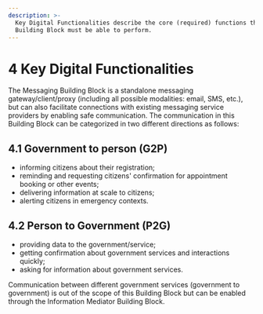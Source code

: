 ```yaml
---
description: >-
  Key Digital Functionalities describe the core (required) functions that this
  Building Block must be able to perform.
---
```


# 4 Key Digital Functionalities

The Messaging Building Block is a standalone messaging gateway/client/proxy (including all possible modalities: email, SMS, etc.), but can also facilitate connections with existing messaging service providers by enabling safe communication. The communication in this Building Block can be categorized  in two different directions as follows:

## 4.1 Government to person (G2P) <a href="#docs-internal-guid-c38a9447-7fff-fcb5-e6eb-c6419072f004" id="docs-internal-guid-c38a9447-7fff-fcb5-e6eb-c6419072f004"></a>

* informing citizens about their registration;
* reminding and requesting citizens' confirmation for appointment booking or other events;
* delivering information at scale to citizens;
* alerting citizens in emergency contexts.

## 4.2 Person to Government (P2G) <a href="#docs-internal-guid-c38a9447-7fff-fcb5-e6eb-c6419072f004" id="docs-internal-guid-c38a9447-7fff-fcb5-e6eb-c6419072f004"></a>

* providing data to the government/service;
* getting confirmation about government services and interactions quickly;
* asking for information about government services.

Communication between different government services (government to government) is out of the scope of this Building Block but can be enabled through the Information Mediator Building Block.
